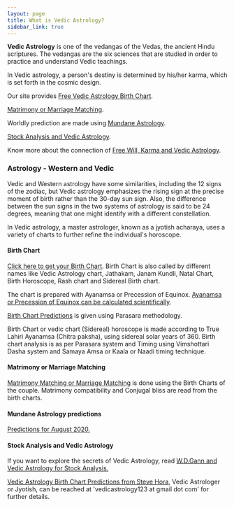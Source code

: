 ```yaml
---
layout: page
title: What is Vedic Astrology?
sidebar_link: true
---
```


**Vedic Astrology** is one of the vedangas of the Vedas, the ancient Hindu scriptures. The vedangas are the six sciences that are studied in order to practice and understand Vedic teachings.

In Vedic astrology, a person's destiny is determined by his/her karma, which is set forth in the cosmic design.

Our site provides [Free Vedic Astrology Birth Chart](#birth-chart).

[Matrimony or Marriage Matching](#matrimony-or-marriage-matching).

Worldly prediction are made using [Mundane Astrology](#mundane-astrology-predictions).

[Stock Analysis and Vedic Astrology](#stock-analysis-and-vedic-astrology).

Know more about the connection of [Free Will, Karma and Vedic Astrology](/blog/karma-and-astrology/).

### Astrology - Western and Vedic

Vedic and Western astrology have some similarities, including the 12 signs of the zodiac, but Vedic astrology emphasizes the rising sign at the precise moment of birth rather than the 30-day sun sign. Also, the difference between the sun signs in the two systems of astrology is said to be 24 degrees, meaning that one might identify with a different constellation.

In Vedic astrology, a master astrologer, known as a jyotish acharaya, uses a variety of charts to further refine the individual's horoscope.

#### Birth Chart

[Click here to get your Birth Chart](/calculate-your-vedic-astrology-chart/).
Birth Chart is also called by different names like Vedic Astrology chart, Jathakam, Janam Kundli, Natal Chart, Birth Horoscope, Rash chart and Sidereal Birth chart.

The chart is prepared with Ayanamsa or Precession of Equinox. [Ayanamsa or Precession of Equinox can be calculated scientifically](/blog/ayanamsa).

[Birth Chart Predictions](/blog/birth-chart/) is given using Parasara methodology.

Birth Chart or vedic chart (Sidereal) horoscope is made according to True Lahiri Ayanamsa (Chitra paksha), using sidereal solar years of 360.
Birth chart analysis is as per Parasara system and Timing using Vimshottari Dasha system and Samaya Amsa or Kaala or Naadi timing technique.

#### Matrimony or Marriage Matching

[Matrimony Matching or Marriage Matching](/blog/marriage-compatibility/) is done using the Birth Charts of the couple. Matrimony compatibility and Conjugal bliss are read from the birth charts.

#### Mundane Astrology predictions

[Predictions for August 2020.](/blog/august-2020/)

#### Stock Analysis and Vedic Astrology

If you want to explore the secrets of Vedic Astrology, read [W.D.Gann and Vedic Astrology for Stock Analysis.](/blog/gann-w-d/)

[Vedic Astrology Birth Chart Predictions from Steve Hora](/steve-hora/), Vedic Astrologer or Jyotish, can be reached at 'vedicastrology123 at gmail dot com' for further details.
